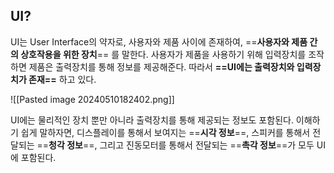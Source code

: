 ## UI?

UI는 User Interface의 약자로, 사용자와 제품 사이에 존재하여, ==__사용자와 제품 간의 상호작용을 위한 장치__== 를 말한다. 사용자가 제품을 사용하기 위해 입력장치를 조작하면 제품은 출력장치를 통해 정보를 제공해준다. 따라서 **==UI에는 출력장치와 입력장치가 존재==** 하고 있다.

![[Pasted image 20240510182402.png]]

UI에는 물리적인 장치 뿐만 아니라 출력장치를 통해 제공되는 정보도 포함된다.
이해하기 쉽게 말하자면, 디스플레이를 통해서 보여지는 ==**시각 정보**==, 스피커를 통해서 전달되는 ==**청각 정보**==, 그리고 진동모터를 통해서 전달되는 ==**촉각 정보**==가 모두 UI에 포함된다.